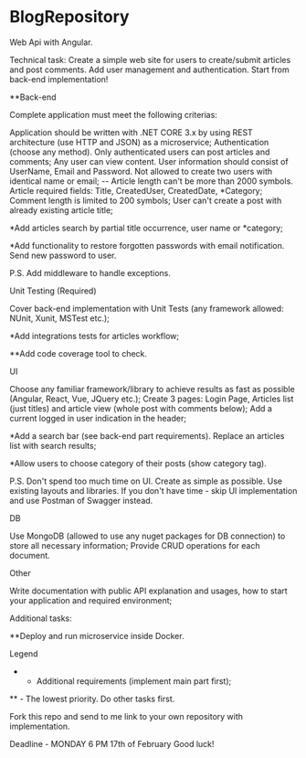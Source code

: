 # BlogRepository
Web Api with Angular.

Technical task:
Create a simple web site for users to create/submit articles and post comments. Add user management and authentication.
Start from back-end implementation!

**Back-end

Complete application must meet the following criterias:

Application should be written with .NET CORE 3.x by using REST architecture (use HTTP and JSON) as a microservice;
Authentication (choose any method). Only authenticated users can post articles and comments;
Any user can view content. User information should consist of UserName, Email and Password. Not allowed to create two users with identical name or email;    --
Article length can't be more than 2000 symbols. Article required fields: Title, CreatedUser, CreatedDate, *Category;
Comment length is limited to 200 symbols;
User can't create a post with already existing article title;

*Add articles search by partial title occurrence, user name or *category;

*Add functionality to restore forgotten passwords with email notification. Send new password to user.

P.S. Add middleware to handle exceptions.

Unit Testing (Required)

Cover back-end implementation with Unit Tests (any framework allowed: NUnit, Xunit, MSTest etc.);

*Add integrations tests for articles workflow;

**Add code coverage tool to check.


UI

Choose any familiar framework/library to achieve results as fast as possible (Angular, React, Vue, JQuery etc.);
Create 3 pages: Login Page, Articles list (just titles) and article view (whole post with comments below);
Add a current logged in user indication in the header;

*Add a search bar (see back-end part requirements). Replace an articles list with search results;

*Allow users to choose category of their posts (show category tag).

P.S. Don't spend too much time on UI. Create as simple as possible. Use existing layouts and libraries. If you don't have time - skip UI implementation and use Postman of Swagger instead.

DB

Use MongoDB (allowed to use any nuget packages for DB connection) to store all necessary information;
Provide CRUD operations for each document.


Other

Write documentation with public API explanation and usages, how to start your application and required environment;


Additional tasks:


**Deploy and run microservice inside Docker.


Legend


* - Additional requirements (implement main part first);

** - The lowest priority. Do other tasks first.


Fork this repo and send to me link to your own repository with implementation.

Deadline - MONDAY 6 PM 17th of February
Good luck!
